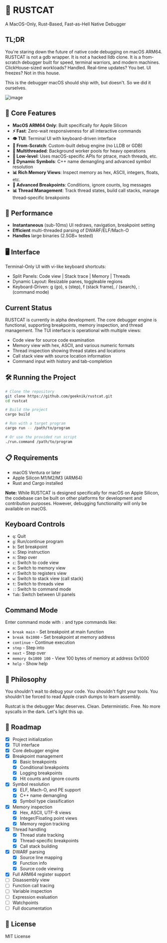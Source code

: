# 🧠 RUSTCAT

A MacOS-Only, Rust-Based, Fast-as-Hell Native Debugger

## TL;DR

You're staring down the future of native code debugging on macOS ARM64. RUSTCAT is not a gdb wrapper. It is not a hacked lldb clone. It is a from-scratch debugger built for speed, terminal warriors, and modern machines. ClickHouse-sized workloads? Handled. Real-time updates? You bet. UI freezes? Not in this house.

This is the debugger macOS should ship with, but doesn't. So we did it ourselves.

![image](https://github.com/user-attachments/assets/b084aeba-2e44-4a9f-a4c3-664ba982edda)

## 🧩 Core Features

- **MacOS ARM64 Only**: Built specifically for Apple Silicon
- **⚡ Fast**: Zero-wait responsiveness for all interactive commands
- **👁 TUI**: Terminal UI with keyboard-driven interface
- **🔬 From-Scratch**: Custom-built debug engine (no LLDB or GDB)
- **🧵 Multithreaded**: Background worker pools for heavy operations
- **🔧 Low-level**: Uses macOS-specific APIs for ptrace, mach threads, etc.
- **🔄 Dynamic Symbols**: C++ name demangling and advanced symbol resolution
- **📊 Rich Memory Views**: Inspect memory as hex, ASCII, integers, floats, etc.
- **🧵 Advanced Breakpoints**: Conditions, ignore counts, log messages
- **📊 Thread Management**: Track thread states, build call stacks, manage thread-specific breakpoints

## 🚀 Performance

- **Instantaneous** (sub-10ms) UI redraws, navigation, breakpoint setting
- **Efficient** multi-threaded parsing of DWARF/ELF/Mach-O
- **Handles** large binaries (2.5GB+ tested)

## 🖥 Interface

Terminal-Only UI with vi-like keyboard shortcuts:
- Split Panels: Code view | Stack trace | Memory | Threads
- Dynamic Layout: Resizable panes, toggleable regions
- Keyboard-Driven: g (go), s (step), f (stack frame), / (search), : (command mode)

## Current Status

RUSTCAT is currently in alpha development. The core debugger engine is functional, supporting breakpoints, memory inspection, and thread management. The TUI interface is operational with multiple views:

- Code view for source code examination
- Memory view with hex, ASCII, and various numeric formats
- Thread inspection showing thread states and locations
- Call stack view with source location information
- Command input with history and tab-completion

## 🛠 Running the Project

```bash
# Clone the repository
git clone https://github.com/geeknik/rustcat.git
cd rustcat

# Build the project
cargo build

# Run with a target program
cargo run -- /path/to/program

# Or use the provided run script
./run.command /path/to/program
```

## 📋 Requirements

- macOS Ventura or later
- Apple Silicon M1/M2/M3 (ARM64)
- Rust and Cargo installed

**Note:** While RUSTCAT is designed specifically for macOS on Apple Silicon, the codebase can be built on other platforms for development and contribution purposes. However, debugging functionality will only be available on macOS.

## Keyboard Controls

- `q`: Quit
- `g`: Run/continue program
- `b`: Set breakpoint
- `s`: Step instruction
- `n`: Step over
- `c`: Switch to code view
- `m`: Switch to memory view
- `r`: Switch to registers view
- `w`: Switch to stack view (call stack)
- `t`: Switch to threads view
- `:`: Switch to command mode
- `Tab`: Switch between UI panels

## Command Mode

Enter command mode with `:` and type commands like:
- `break main` - Set breakpoint at main function
- `break 0x1000` - Set breakpoint at memory address
- `continue` - Continue execution
- `step` - Step into
- `next` - Step over
- `memory 0x1000 100` - View 100 bytes of memory at address 0x1000
- `help` - Show help

## 🧬 Philosophy

You shouldn't wait to debug your code.
You shouldn't fight your tools.
You shouldn't be forced to read Apple crash dumps to learn assembly.

Rustcat is the debugger Mac deserves. Clean. Deterministic. Free.
No more syscalls in the dark. Let's light this up.

## 🔮 Roadmap

- [x] Project initialization
- [x] TUI interface
- [x] Core debugger engine
- [x] Breakpoint management
  - [x] Basic breakpoints
  - [x] Conditional breakpoints
  - [x] Logging breakpoints
  - [x] Hit counts and ignore counts
- [x] Symbol resolution
  - [x] ELF, Mach-O, and PE support
  - [x] C++ name demangling
  - [x] Symbol type classification
- [x] Memory inspection
  - [x] Hex, ASCII, UTF-8 views
  - [x] Integer/Floating point views
  - [x] Memory region tracking
- [x] Thread handling
  - [x] Thread state tracking
  - [x] Thread-specific breakpoints
  - [x] Call stack building
- [x] DWARF parsing
  - [x] Source line mapping
  - [x] Function info
  - [x] Source code viewing
- [x] Full ARM64 register support
- [ ] Disassembly view
- [ ] Function call tracing
- [ ] Variable inspection
- [ ] Expression evaluation
- [ ] Watchpoints
- [ ] Full documentation

## 📄 License

MIT License
